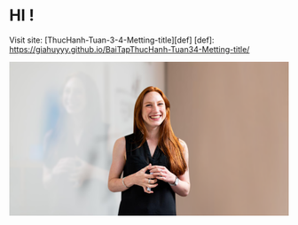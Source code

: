 # HI !
Visit site: [ThucHanh-Tuan-3-4-Metting-title][def]
[def]: https://giahuyyy.github.io/BaiTapThucHanh-Tuan34-Metting-title/

![Display:](./assets/img/img_big.png)
